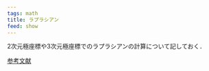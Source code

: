 ```yaml
---
tags: math
title: ラプラシアン
feed: show
---
```

2次元極座標や3次元極座標でのラプラシアンの計算について記しておく．

[参考文献](https://wasan.hatenablog.com/entry/20110606/1307309087)